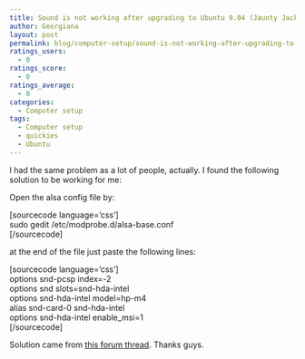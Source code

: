 ```yaml
---
title: Sound is not working after upgrading to Ubuntu 9.04 (Jaunty Jackalope)
author: Georgiana
layout: post
permalink: blog/computer-setup/sound-is-not-working-after-upgrading-to-ubuntu-904-jaunty-jackalope/
ratings_users:
  - 0
ratings_score:
  - 0
ratings_average:
  - 0
categories:
  - Computer setup
tags:
  - Computer setup
  - quickies
  - Ubuntu
---
```

I had the same problem as a lot of people, actually. I found the following solution to be working for me:

Open the alsa config file by:

[sourcecode language=&#8217;css&#8217;]  
sudo gedit /etc/modprobe.d/alsa-base.conf  
[/sourcecode]

at the end of the file just paste the following lines:

[sourcecode language=&#8217;css&#8217;]  
options snd-pcsp index=-2  
options snd slots=snd-hda-intel  
options snd-hda-intel model=hp-m4  
alias snd-card-0 snd-hda-intel  
options snd-hda-intel enable_msi=1  
[/sourcecode]

Solution came from [this forum thread][1]. Thanks guys.

 [1]: http://ubuntuforums.org/showthread.php?t=1136670 "Ubuntu Forums: sound not working after upgrade to 9.04"
